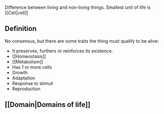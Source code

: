 Difference between living and non-living things.
Smallest unit of life is [[Cell|cell]]

## Definition
No consensus, but there are some traits the thing must qualify to be alive:
- It preserves, furthers or reinforces its existence.
- [[Homeostasis]]
- [[Metabolism]]
- Has 1 or more cells
- Growth
- Adaptation
- Response to stimuli
- Reproduction

## [[Domain|Domains of life]]
